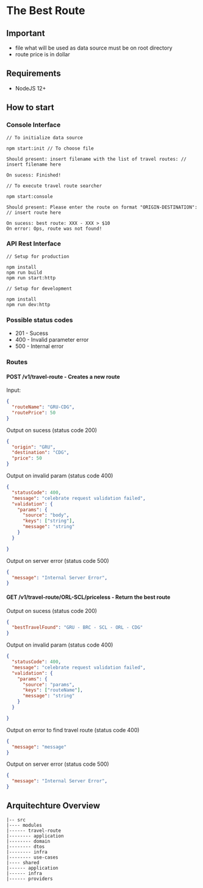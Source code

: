 # The Best Route

## Important

* file what will be used as data source must be on root directory
* route price is in dollar

## Requirements

* NodeJS 12+

## How to start

### Console Interface

```text
// To initialize data source

npm start:init // To choose file

Should present: insert filename with the list of travel routes: // insert filename here

On sucess: Finished!
```

```text
// To execute travel route searcher

npm start:console

Should present: Please enter the route on format "ORIGIN-DESTINATION": // insert route here

On sucess: best route: XXX - XXX > $10
On error: Ops, route was not found!
```

### API Rest Interface

```text
// Setup for production

npm install
npm run build
npm run start:http
```

```text
// Setup for development

npm install
npm run dev:http
```

### Possible status codes

* 201 - Sucess
* 400 - Invalid parameter error
* 500 - Internal error

### Routes

#### POST /v1/travel-route - Creates a new route

Input:

```json
{
  "routeName": "GRU-CDG",
  "routePrice": 50
}
```

Output on sucess (status code 200)

```json
{
  "origin": "GRU",
  "destination": "CDG",
  "price": 50
}
```

Output on invalid param (status code 400)

```json
{
  "statusCode": 400,
  "message": "celebrate request validation failed",
  "validation": {
    "params": {
      "source": "body",
      "keys": ["string"],
      "message": "string"
    }
  }

}
```

Output on server error (status code 500)

```json
{
  "message": "Internal Server Error",
}
```

#### GET /v1/travel-route/ORL-SCL/priceless - Return the best route

Output on sucess (status code 200)

```json
{
  "bestTravelFound": "GRU - BRC - SCL - ORL - CDG"
}
```

Output on invalid param (status code 400)

```json
{
  "statusCode": 400,
  "message": "celebrate request validation failed",
  "validation": {
    "params": {
      "source": "params",
      "keys": ["routeName"],
      "message": "string"
    }
  }

}
```

Output on error to find travel route (status code 400)

```json
{
  "message": "message"
}
```

Output on server error (status code 500)

```json
{
  "message": "Internal Server Error",
}
```

## Arquitechture Overview

```text
|-- src
|---- modules
|------ travel-route
|-------- application
|-------- domain
|-------- dtos
|-------- infra
|-------- use-cases
|---- shared
|------ application
|------ infra
|------ providers



```
